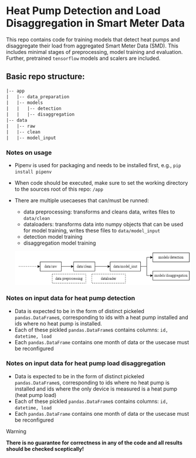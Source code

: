 # Heat Pump Detection and Load Disaggregation in Smart Meter Data
This repo contains code for training models that detect heat pumps and disaggregate their load from aggregated Smart Meter Data (SMD). 
This includes minimal stages of preprocessing, model training and evaluation. Further, pretrained ```tensorflow``` models and scalers are included.


## Basic repo structure:
```
|-- app
|   |-- data_preparation
|   |-- models
|   |   |-- detection
|   |   |-- disaggregation
|-- data
|   |-- raw
|   |-- clean
|   |-- model_input
```
### Notes on usage
* Pipenv is used for packaging and needs to be installed first, e.g., ```pip install pipenv``` 
* When code should be executed, make sure to set the working directory to the sources root of this repo: ```/app```
* There are multiple usecaeses that can/must be runned:
    * data preprocessing: transforms and cleans data, writes files to ```data/clean```
    * dataloaders: transforms data into numpy objects that can be used for model training, writes these files to ```data/model_input```
    * detection model training
    * disaggregation model training   

   ![Alt text](usecases.png?raw=true "usecases")
  

### Notes on input data for heat pump detection
* Data is expected to be in the form of distinct pickeled ```pandas.DataFrame```s, corresponding to ids with a heat pump installed and
  ids where no heat pump is installed. 
* Each of these pickled ```pandas.DataFrame```s contains columns: ```id, datetime, load```
* Each ```pandas.DataFrame``` contains one month of data or the usecase must be reconfigured

### Notes on input data for heat pump load disaggregation
* Data is expected to be in the form of distinct pickeled ```pandas.DataFrame```s, corresponding to ids where no heat pump is installed and
  ids where the only device is measured is a heat pump (heat pump load)
* Each of these pickled ```pandas.DataFrame```s contains columns: ```id, datetime, load```
* Each ```pandas.DataFrame``` contains one month of data or the usecase must be reconfigured





> [!WARNING]
> **There is no guarantee for correctness in any of the code and all results should be checked sceptically!**
